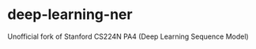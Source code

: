 deep-learning-ner
=================

Unofficial fork of Stanford CS224N PA4 (Deep Learning Sequence Model)
